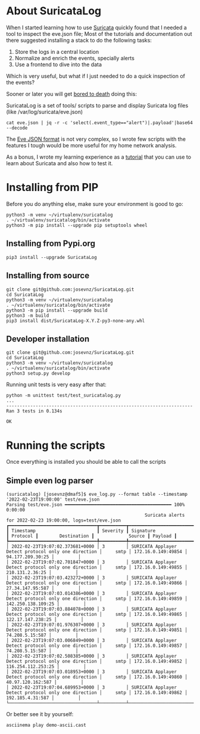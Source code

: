 # About SuricataLog

When I started learning how to use [Suricata](https://suricata.io/) quickly found that I needed a tool to inspect the eve.json file; Most of the tutorials 
and documentation out there suggested installing a stack to do the following tasks:
1. Store the logs in a central location
2. Normalize and enrich the events, specially alerts
3. Use a frontend to dive into the data

Which is very useful, but what if I just needed to do a quick inspection of the events?

Sooner or later you will get [bored to death](https://suricata.readthedocs.io/en/suricata-6.0.0/output/eve/eve-json-examplesjq.html) doing this:

SuricataLog is a set of tools/ scripts to parse and display Suricata log files (like /var/log/suricata/eve.json)

```shell
cat eve.json | jq -r -c 'select(.event_type=="alert")|.payload'|base64 --decode
```

The [Eve JSON format](https://suricata.readthedocs.io/en/suricata-6.0.0/output/eve/eve-json-format.html) is not very complex, 
so I wrote few scripts with the features I tough would be more useful for my home network analysis.

As a bonus, I wrote my learning experience as a [tutorial](TUTORIAL.md) that you can use to learn about Suricata and also how to test it.

# Installing from PIP

Before you do anything else, make sure your environment is good to go:

```shell
python3 -m venv ~/virtualenv/suricatalog
. ~/virtualenv/suricatalog/bin/activate
python3 -m pip install --upgrade pip setuptools wheel
```

## Installing from Pypi.org

```shell
pip3 install --upgrade SuricataLog
```

## Installing from source

```shell
git clone git@github.com:josevnz/SuricataLog.git
cd SuricataLog
python3 -m venv ~/virtualenv/suricatalog
. ~/virtualenv/suricatalog/bin/activate
python3 -m pip install --upgrade build
python3 -m build
pip3 install dist/SuricataLog-X.Y.Z-py3-none-any.whl
```
## Developer installation

```shell
git clone git@github.com:josevnz/SuricataLog.git
cd SuricataLog
python3 -m venv ~/virtualenv/suricatalog
. ~/virtualenv/suricatalog/bin/activate
python3 setup.py develop
```

Running unit tests is very easy after that:
```shell
python -m unittest test/test_suricatalog.py
...
----------------------------------------------------------------------
Ran 3 tests in 0.134s

OK

```

# Running the scripts

Once everything is installed you should be able to call the scripts

## Simple even log parser

```shell
(suricatalog) [josevnz@dmaf5]$ eve_log.py --format table --timestamp '2022-02-23T19:00:00' test/eve.json 
Parsing test/eve.json ━━━━━━━━━━━━━━━━━━━━━━━━━━━━━━━━━━━━━━━━ 100% 0:00:00
                                                    Suricata alerts for 2022-02-23 19:00:00, logs=test/eve.json                                                     
┏━━━━━━━━━━━━━━━━━━━━━━━━━━━━━━━━━┳━━━━━━━━━━┳━━━━━━━━━━━━━━━━━━━━━━━━━━━━━━━━━━━━━━━━━━━━━━━━━━━━━━┳━━━━━━━━━━┳━━━━━━━━━━━━━━━━━━━━┳━━━━━━━━━━━━━━━━━━━━┳━━━━━━━━━┓
┃ Timestamp                       ┃ Severity ┃ Signature                                            ┃ Protocol ┃        Destination ┃             Source ┃ Payload ┃
┡━━━━━━━━━━━━━━━━━━━━━━━━━━━━━━━━━╇━━━━━━━━━━╇━━━━━━━━━━━━━━━━━━━━━━━━━━━━━━━━━━━━━━━━━━━━━━━━━━━━━━╇━━━━━━━━━━╇━━━━━━━━━━━━━━━━━━━━╇━━━━━━━━━━━━━━━━━━━━╇━━━━━━━━━┩
│ 2022-02-23T19:07:02.373681+0000 │ 3        │ SURICATA Applayer Detect protocol only one direction │     smtp │ 172.16.0.149:49854 │   94.177.209.30:25 │         │
│ 2022-02-23T19:07:02.701847+0000 │ 3        │ SURICATA Applayer Detect protocol only one direction │     smtp │ 172.16.0.149:49855 │    210.131.2.36:25 │         │
│ 2022-02-23T19:07:03.423272+0000 │ 3        │ SURICATA Applayer Detect protocol only one direction │     smtp │ 172.16.0.149:49866 │   27.34.147.95:587 │         │
│ 2022-02-23T19:07:03.014386+0000 │ 3        │ SURICATA Applayer Detect protocol only one direction │     smtp │ 172.16.0.149:49859 │ 142.250.138.109:25 │         │
│ 2022-02-23T19:07:03.884078+0000 │ 3        │ SURICATA Applayer Detect protocol only one direction │     smtp │ 172.16.0.149:49865 │  122.17.147.238:25 │         │
│ 2022-02-23T19:07:01.976307+0000 │ 3        │ SURICATA Applayer Detect protocol only one direction │     smtp │ 172.16.0.149:49851 │    74.208.5.15:587 │         │
│ 2022-02-23T19:07:03.006849+0000 │ 3        │ SURICATA Applayer Detect protocol only one direction │     smtp │ 172.16.0.149:49857 │    74.208.5.15:587 │         │
│ 2022-02-23T19:07:02.508385+0000 │ 3        │ SURICATA Applayer Detect protocol only one direction │     smtp │ 172.16.0.149:49852 │ 116.254.112.253:25 │         │
│ 2022-02-23T19:07:03.018953+0000 │ 3        │ SURICATA Applayer Detect protocol only one direction │     smtp │ 172.16.0.149:49860 │  40.97.120.162:587 │         │
│ 2022-02-23T19:07:04.689953+0000 │ 3        │ SURICATA Applayer Detect protocol only one direction │     smtp │ 172.16.0.149:49862 │   192.185.4.31:587 │         │
└─────────────────────────────────┴──────────┴──────────────────────────────────────────────────────┴──────────┴────────────────────┴────────────────────┴─────────┘
```

Or better see it by yourself:

```shell
asciinema play demo-ascii.cast
```
